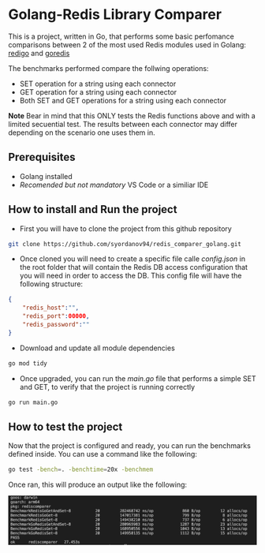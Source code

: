 # Golang-Redis Library Comparer

This is a project, written in Go, that performs some basic perfomance comparisons between 2 of the most used Redis modules used in Golang: [redigo](https://github.com/gomodule/redigo) and [goredis](https://github.com/redis/go-redis)

The benchmarks performed compare the follwing operations:

- SET operation for a string using each connector
- GET operation for a string using each connector
- Both SET and GET operations for a string using each connector

**Note**
Bear in mind that this ONLY tests the Redis functions above and with a limited secuential test. The results between each connector may differ depending on the scenario one uses them in.

## Prerequisites

- Golang installed
- _Recomended but not mandatory_ VS Code or a similiar IDE 

## How to install and Run the project

- First you will have to clone the project from this github repository

```bash
git clone https://github.com/syordanov94/redis_comparer_golang.git
```

- Once cloned you will need to create a specific file calle _config.json_ in the root folder that will contain the Redis DB access configuration that you will need in order to access the DB. This config file will have the following structure:

```json
{
    "redis_host":"",
    "redis_port":00000, 
    "redis_password":""
}
```

- Download and update all module dependencies

```bash
go mod tidy
```

- Once upgraded, you can run the _main.go_ file that performs a simple SET and GET, to verify that the project is running correctly

```bash
go run main.go
```


## How to test the project

Now that the project is configured and ready, you can run the benchmarks defined inside. You can use a command like the following:

```bash
go test -bench=. -benchtime=20x -benchmem
```

Once ran, this will produce an output like the following:

![myimage-alt-tag](resources/benchmark_output.png)